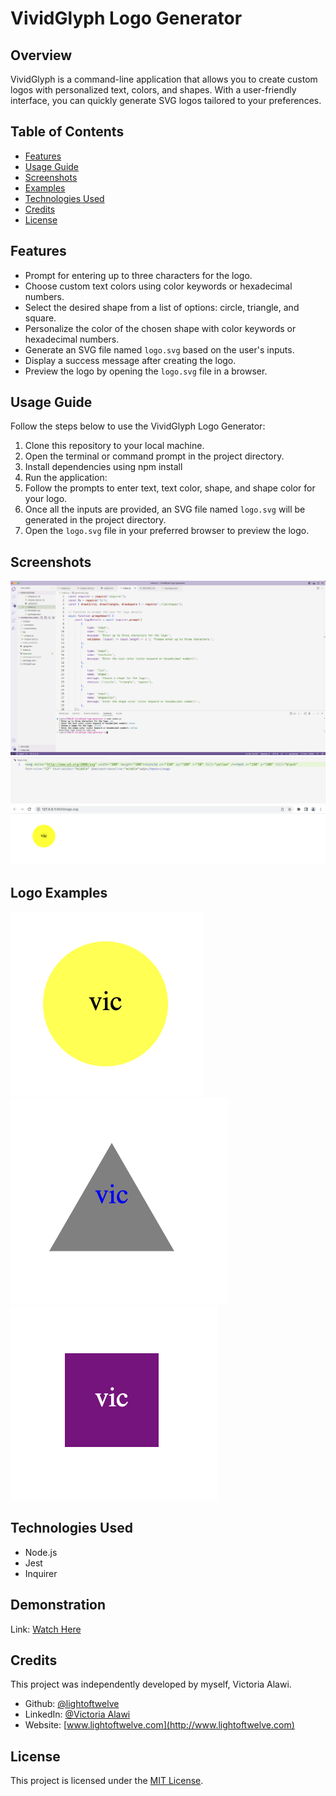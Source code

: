 # VividGlyph Logo Generator

## Overview
VividGlyph is a command-line application that allows you to create custom logos with personalized text, colors, and shapes. With a user-friendly interface, you can quickly generate SVG logos tailored to your preferences.

## Table of Contents
- [Features](#features)
- [Usage Guide](#usage-guide)
- [Screenshots](#screenshots)
- [Examples](#logo-examples)
- [Technologies Used](#technologies-used)
- [Credits](#credits)
- [License](#license)

## Features
- Prompt for entering up to three characters for the logo.
- Choose custom text colors using color keywords or hexadecimal numbers.
- Select the desired shape from a list of options: circle, triangle, and square.
- Personalize the color of the chosen shape with color keywords or hexadecimal numbers.
- Generate an SVG file named `logo.svg` based on the user's inputs.
- Display a success message after creating the logo.
- Preview the logo by opening the `logo.svg` file in a browser.

## Usage Guide
Follow the steps below to use the VividGlyph Logo Generator:

1. Clone this repository to your local machine.
3. Open the terminal or command prompt in the project directory.
4. Install dependencies using npm install
5. Run the application:
6. Follow the prompts to enter text, text color, shape, and shape color for your logo. 
7. Once all the inputs are provided, an SVG file named `logo.svg` will be generated in the project directory. 
8. Open the `logo.svg` file in your preferred browser to preview the logo.

## Screenshots
![Logo Generator in Action](/images/screenshots/VividGlyph-logo-generator-screenshot-1.png)
![Logo Generator in Action](/images/screenshots/VividGlyph-logo-generator-screenshot-2.png)
![Logo Generator in Action](/images/screenshots/VividGlyph-logo-generator-screenshot-3.png)

## Logo Examples
![Generated Circle Logo](/images/examples/VividGlyph-logo-examples-circle.png)
![Generated Triangle Logo](/images/examples/VividGlyph-logo-example-triangle.png)
![Generated Square Logo](/images/examples/VividGlyph-logo-example-square.png)

## Technologies Used
- Node.js
- Jest
- Inquirer

## Demonstration
Link: [Watch Here](https://drive.google.com/file/d/1C_WoIyHHeCPyNzWqctPIBbrukFEPWoSL/view)

## Credits
This project was independently developed by myself, Victoria Alawi.
- Github: [@lightoftwelve](https://github.com/lightoftwelve)
- LinkedIn: [@Victoria Alawi](https://www.linkedin.com/in/victoria-alawi-872984250/)
- Website: [www.lightoftwelve.com](http://www.lightoftwelve.com)

## License 
This project is licensed under the [MIT License](/LICENSE).
